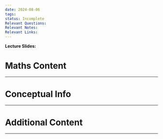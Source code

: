 ```yaml
---
date: 2024-08-06
tags: 
status: Incomplete
Relevant Questions: 
Relevant Notes: 
Relevant Links:
---
```

**Lecture Slides:**
# Maths Content
---



# Conceptual Info
---



# Additional Content
---
